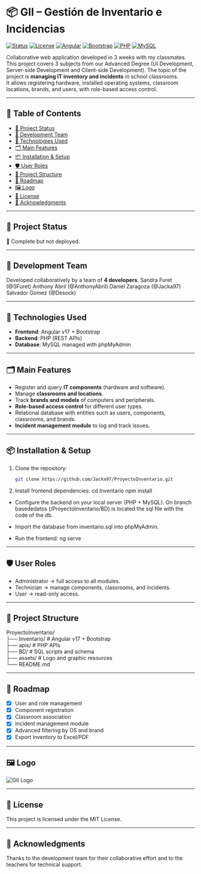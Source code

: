 # 📦 GII – Gestión de Inventario e Incidencias

[![Status](https://img.shields.io/badge/status-in%20development-yellow)]()
[![License](https://img.shields.io/badge/license-MIT-blue)](LICENSE)
[![Angular](https://img.shields.io/badge/angular-v17-DD0031?logo=angular&logoColor=white)]()
[![Bootstrap](https://img.shields.io/badge/bootstrap-5-7952B3?logo=bootstrap&logoColor=white)]()
[![PHP](https://img.shields.io/badge/php-8-777BB4?logo=php&logoColor=white)]()
[![MySQL](https://img.shields.io/badge/mysql-8-4479A1?logo=mysql&logoColor=white)]()

Collaborative web application developed in 3 weeks with my classmates. This project covers 3 subjects from our Advanced Degree (UI Development, Server-side Development and Client-side Development).
The topic of the project is **managing IT inventory and incidents** in school classrooms.  
It allows registering hardware, installed operating systems, classroom locations, brands, and users, with role-based access control.

---

## 📑 Table of Contents
- [🚧 Project Status](#-project-status)
- [👥 Development Team](#-development-team)
- [🧩 Technologies Used](#-technologies-used)
- [🗂️ Main Features](#️-main-features)
- [📦 Installation & Setup](#-installation--setup)
- [🛡️ User Roles](#️-user-roles)
- [🧭 Project Structure](#-project-structure)
- [📌 Roadmap](#-roadmap)
- [🖼️ Logo](#️-logo)
- [📄 License](#-license)
- [🙌 Acknowledgments](#-acknowledgments)

---

## 🚧 Project Status
🔧 Complete but not deployed.

---

## 👥 Development Team
Developed collaboratively by a team of **4 developers**.
Sandra Furet (@SFuret)
Anthony Abril (@AnthonyAbril)
Daniel Zaragoza (@Jacka97)
Salvador Gomez (@Desock)

---

## 🧩 Technologies Used
- **Frontend**: Angular v17 + Bootstrap  
- **Backend**: PHP (REST APIs)  
- **Database**: MySQL managed with phpMyAdmin  

---

## 🗂️ Main Features
- Register and query **IT components** (hardware and software).  
- Manage **classrooms and locations**.  
- Track **brands and models** of computers and peripherals.  
- **Role-based access control** for different user types.  
- Relational database with entities such as users, components, classrooms, and brands.  
- **Incident management module** to log and track issues.  

---

## 📦 Installation & Setup

1. Clone the repository:
   ```bash
   git clone https://github.com/Jacka97/ProyectoInventario.git
   
2. Install frontend dependencies:
    cd Inventario
    npm install
- Configure the backend on your local server (PHP + MySQL).
  On branch basededatos (/ProyectoInventario/BD) is located the sql file with the code of the db.
  
- Import the database from inventario.sql into phpMyAdmin.
  
- Run the frontend:
    ng serve

---

## 🛡️ User Roles
- Administrator → full access to all modules.
- Technician → manage components, classrooms, and incidents.
- User → read-only access.

---

## 🧭 Project Structure
ProyectoInventario/  
├── Inventario/           # Angular v17 + Bootstrap  
├── apis/                 # PHP APIs  
├── BD/                   # SQL scripts and schema  
├── assets/               # Logo and graphic resources  
└── README.md

---

## 📌 Roadmap
- [x] User and role management
- [x] Component registration
- [x] Classroom association
- [x] Incident management module
- [x] Advanced filtering by OS and brand
- [x] Export inventory to Excel/PDF

---

## 🖼️ Logo
![GII Logo](Inventario/src/assets/images/logo.png)

---

## 📄 License
This project is licensed under the MIT License.

---

## 🙌 Acknowledgments
Thanks to the development team for their collaborative effort and to the teachers for technical support.
   
